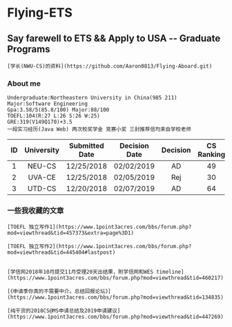 # Flying-ETS
## Say farewell to ETS && Apply to USA -- Graduate Programs
```
[学长(NWU-CS)的资料](https://github.com/Aaron0813/Flying-Aboard.git)
```

### About me
```
Undergraduate:Northeastern University in China(985 211)
Major:Software Engineering
Gpa:3.58/5(85.8/100) Major:88/100 
TOEFL:104(R:27 L:26 S:26 W:25)
GRE:319(V149Q170)+3.5
一段实习经历(Java Web) 两次校奖学金 竞赛小奖 三封推荐信均来自学校老师
```

ID|University|Submitted Date|Decision Date|Decision|CS Ranking
:--:|:--:|:--:|:--:|:--:|:--:
1|NEU-CS|12/25/2018|02/02/2019|AD|49
2|UVA-CE|12/25/2018|02/05/2019|Rej|30
3|UTD-CS|12/20/2018|02/07/2019|AD|64

### 一些我收藏的文章
```
[TOEFL 独立写作1](https://www.1point3acres.com/bbs/forum.php?mod=viewthread&tid=457373&extra=page%3D1)

[TOEFL 独立写作2](https://www.1point3acres.com/bbs/forum.php?mod=viewthread&tid=445404#lastpost)


[学信网2018年10月提交11月受理20天出结果，附学信网和WES timeline](https://www.1point3acres.com/bbs/forum.php?mod=viewthread&tid=460217)

[《申请季你真的不需要中介。总结回报论坛》](https://www.1point3acres.com/bbs/forum.php?mod=viewthread&tid=134835)

[纯干货的2018CS@MS申请总结及2019申请建议](https://www.1point3acres.com/bbs/forum.php?mod=viewthread&tid=447269)
```


